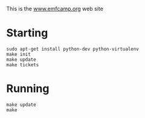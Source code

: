 This is the www.emfcamp.org web site

Starting
========
```
sudo apt-get install python-dev python-virtualenv
make init
make update
make tickets
```

Running
=======
```
make update
make
```
